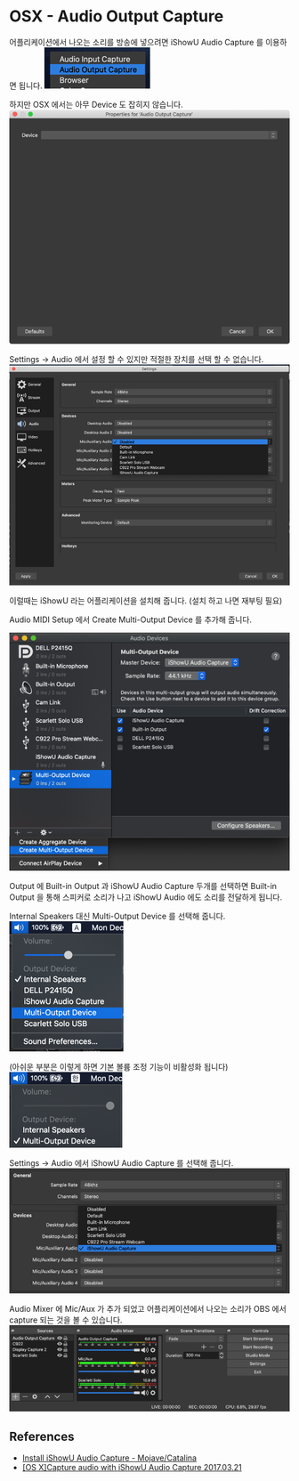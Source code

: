 # OSX - Audio Output Capture
어플리케이션에서 나오는 소리를 방송에 넣으려면  iShowU Audio Capture 를 이용하면 됩니다.
![](obs_audio_output_capture.png)

하지만 OSX 에서는 아무 Device 도 잡히지 않습니다.
![](obs_audio_output_capture2.png)

Settings -> Audio 에서 설정 할 수 있지만 적절한 장치를 선택 할 수 없습니다.
![](obs_audio_output_capture3.png)

이럴때는 iShowU 라는 어플리케이션을 설치해 줍니다. (설치 하고 나면 재부팅 필요)

Audio MIDI Setup 에서 Create Multi-Output Device 를 추가해 줍니다.

![](obs_audio_output_capture4.png)

Output 에 Built-in Output 과 iShowU Audio Capture 두개를 선택하면 Built-in Output 을 통해 스피커로 소리가 나고 iShowU Audio 에도 소리를 전달하게 됩니다.

Internal Speakers 대신 Multi-Output Device 를 선택해 줍니다.
![](obs_audio_output_capture5.png)

(아쉬운 부분은 이렇게 하면 기본 볼륨 조정 기능이 비활성화 됩니다)
![](obs_audio_output_capture5-2.png)

Settings -> Audio 에서 iShowU Audio Capture 를 선택해 줍니다.
![](obs_audio_output_capture6.png)

Audio Mixer 에 Mic/Aux 가 추가 되었고 어플리케이션에서 나오는 소리가 OBS 에서 capture 되는 것을 볼 수 있습니다.
![](obs_audio_output_capture7.png)

## References
* [Install iShowU Audio Capture - Mojave/Catalina](https://support.shinywhitebox.com/hc/en-us/articles/360030800592)
* [[OS X]Capture audio with iShowU Audio Capture 2017.03.21](https://obsproject.com/forum/resources/os-x-capture-audio-with-ishowu-audio-capture.505/)